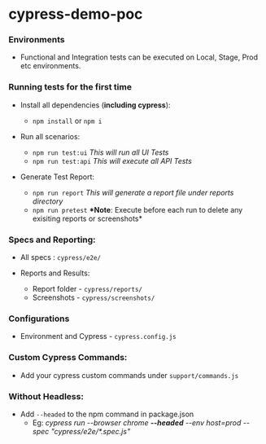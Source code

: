 # cypress-demo-poc

### Environments

- Functional and Integration tests can be executed on Local, Stage, Prod etc environments.

### Running tests for the first time

- Install all dependencies (**including cypress**):

  - `npm install` or `npm i`

- Run all scenarios:

  - `npm run test:ui` _This will run all UI Tests_
  - `npm run test:api` _This will execute all API Tests_

- Generate Test Report:

  - `npm run report` _This will generate a report file under reports directory_
  - `npm run pretest` **\*Note**: Execute before each run to delete any exisiting reports or screenshots\*

### Specs and Reporting:

- All specs : `cypress/e2e/`

- Reports and Results:

  - Report folder - `cypress/reports/`
  - Screenshots - `cypress/screenshots/`

### Configurations

- Environment and Cypress - `cypress.config.js`

### Custom Cypress Commands:

- Add your cypress custom commands under `support/commands.js`

### Without Headless:

- Add `--headed` to the npm command in package.json
  - Eg: _cypress run --browser chrome **--headed** --env host=prod --spec \"cypress/e2e/\*.spec.js\"_

